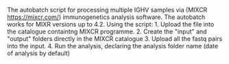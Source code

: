 The autobatch script for processing multiple IGHV samples via (MIXCR https://mixcr.com/) immunogenetics analysis software.
The autobatch works for MIXR versions up to 4.2.
Using the script:   1. Upload the file into the catalogue  containtng MIXCR programme.
                    2. Create the "input" and "output" folders directly in the MIXCR catalogue
                    3. Upload all the fastq pairs into the input.
                    4. Run the analysis, declaring the analysis folder name (date of analysis by default)
